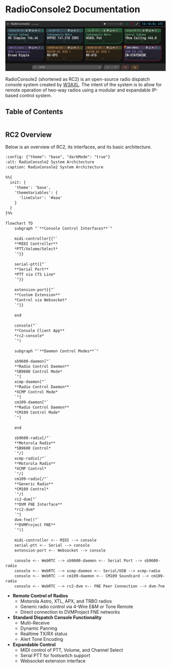 # RadioConsole2 Documentation

![](media/screenshot.png)

RadioConsole2 (shortened as RC2) is an open-source radio dispatch console system created by
[W3AXL](https://github.com/W3AXL). The intent of the system is to allow for remote operation
of two-way radios using a modular and expandable IP-based control system.

## Table of Contents

```{tableofcontents}
```

## RC2 Overview

Below is an overview of RC2, its interfaces, and its basic architecture.

```{mermaid}
:config: {"theme": "base", "darkMode": "true"}
:alt: RadioConsole2 System Architecture
:caption: RadioConsole2 System Architecture

%%{
  init: {
    'theme': 'base',
    'themeVariables': {
      'lineColor': '#aaa'
    }
  }
}%%

flowchart TD
    subgraph "`**Console Control Interfaces**`"
    
    midi-controller{{"`
    **MIDI Controller**
    *PTT/Volume/Select*
    `"}}

    serial-ptt{{"`
    **Serial Port**
    *PTT via CTS Line*
    `"}}

    extension-port{{"`
    **Custom Extension**
    *Control via Websocket*
    `"}}

    end

    console("`
    **Console Client App**
    *rc2-console*
    `")
    
    subgraph "`**Daemon Control Modes**`"

    sb9600-daemon["`
    **Radio Control Daemon**
    *SB9600 Control Mode*
    `"]
    xcmp-daemon["`
    **Radio Control Daemon**
    *XCMP Control Mode*
    `"]
    cm109-daemon["`
    **Radio Control Daemon**
    *CM109 Control Mode*
    `"]

    end
    
    sb9600-radio[/"`
    **Motorola Radio**
    *SB9600 Control*
    `"/]
    xcmp-radio[/"`
    **Motorola Radio**
    *XCMP Control*
    `"/]
    cm109-radio[/"`
    **Generic Radio**
    *CM109 Control*
    `"/]
    rc2-dvm["`
    **DVM FNE Interface**
    *rc2-dvm*
    `"]
    dvm-fne[("`
    **DVMProject FNE**
    `")]

    midi-controller <-- MIDI --> console
    serial-ptt <-- Serial --> console
    extension-port <-- Websocket --> console

    console <-- WebRTC --> sb9600-daemon <-- Serial Port --> sb9600-radio
    console <-- WebRTC --> xcmp-daemon <-- Serial/USB --> xcmp-radio
    console <-- WebRTC --> cm109-daemon <-- CM109 Soundcard --> cm109-radio
    console <-- WebRTC --> rc2-dvm <-- FNE Peer Connection --> dvm-fne
```

- **Remote Control of Radios**
    - Motorola Astro, XTL, APX, and TRBO radios
    - Generic radio control via 4-Wire E&M or Tone Remote
    - Direct connection to DVMProject FNE networks
- **Standard Dispatch Console Functionality**
    - Multi-Receive
    - Dynamic Panning
    - Realtime TX/RX status
    - Alert Tone Encoding
- **Expandable Control**
    - MIDI control of PTT, Volume, and Channel Select
    - Serial PTT for footswitch support
    - Websocket extension interface

